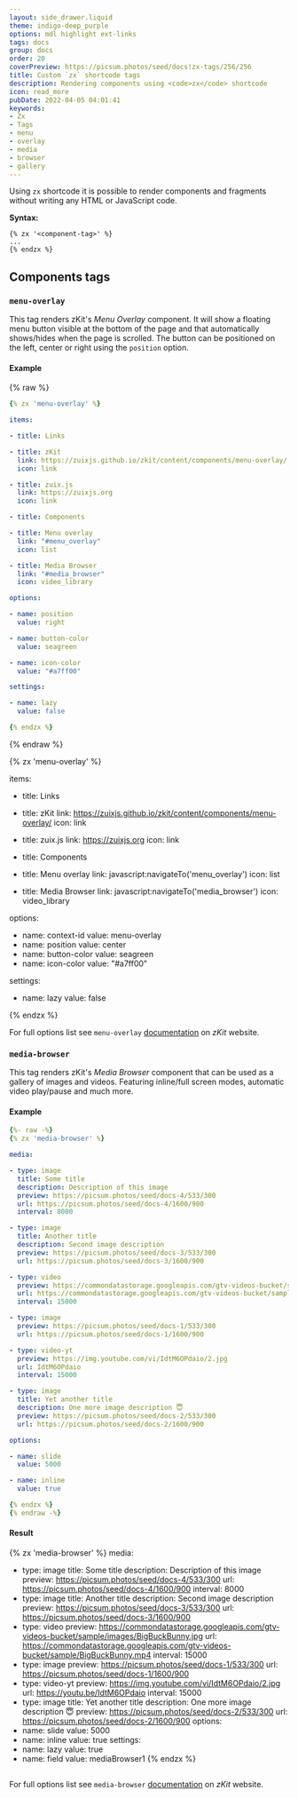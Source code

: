 ```yaml
---
layout: side_drawer.liquid
theme: indigo-deep_purple
options: mdl highlight ext-links
tags: docs
group: docs
order: 20
coverPreview: https://picsum.photos/seed/docs!zx-tags/256/256
title: Custom `zx` shortcode tags
description: Rendering components using <code>zx</code> shortcode 
icon: read_more
pubDate: 2022-04-05 04:01:41
keywords:
- Zx
- Tags
- menu
- overlay
- media
- browser
- gallery
---
```


Using `zx` shortcode it is possible to render components and fragments without writing any HTML or JavaScript code.

**Syntax:**

```
{% zx '<component-tag>' %}
...
{% endzx %}
```


## Components tags

<a name="menu_overlay"></a>
### `menu-overlay`

This tag renders zKit's *Menu Overlay* component. It will show a floating menu button visible at the bottom of the page
and that automatically shows/hides when the page is scrolled. The button can be positioned on the left, center or right
using the `position` option.  

#### Example

{% raw %}
```yaml
{% zx 'menu-overlay' %}

items:

- title: Links

- title: zKit
  link: https://zuixjs.github.io/zkit/content/components/menu-overlay/
  icon: link

- title: zuix.js
  link: https://zuixjs.org
  icon: link

- title: Components

- title: Menu overlay
  link: "#menu_overlay"
  icon: list

- title: Media Browser
  link: "#media_browser"
  icon: video_library

options:

- name: position
  value: right

- name: button-color
  value: seagreen

- name: icon-color
  value: "#a7ff00"

settings:

- name: lazy
  value: false

{% endzx %}
```
{% endraw %}


{% zx 'menu-overlay' %}

items:

- title: Links

- title: zKit
  link: https://zuixjs.github.io/zkit/content/components/menu-overlay/
  icon: link

- title: zuix.js
  link: https://zuixjs.org
  icon: link

- title: Components

- title: Menu overlay
  link: javascript:navigateTo('menu_overlay')
  icon: list

- title: Media Browser
  link: javascript:navigateTo('media_browser')
  icon: video_library

options:
- name: context-id
  value: menu-overlay
- name: position
  value: center
- name: button-color
  value: seagreen
- name: icon-color
  value: "#a7ff00"

settings:
- name: lazy
  value: false

{% endzx %}


For full options list see `menu-overlay` [documentation](https://zuixjs.github.io/zkit/content/components/menu-overlay/) on *zKit* website.


<a name="media_browser"></a>
### `media-browser`

This tag renders zKit's *Media Browser* component that can be used as a gallery of images and videos. Featuring
inline/full screen modes, automatic video play/pause and much more.

#### Example

```yaml
{%- raw -%}
{% zx 'media-browser' %}

media:

- type: image
  title: Some title
  description: Description of this image
  preview: https://picsum.photos/seed/docs-4/533/300
  url: https://picsum.photos/seed/docs-4/1600/900
  interval: 8000

- type: image
  title: Another title
  description: Second image description
  preview: https://picsum.photos/seed/docs-3/533/300
  url: https://picsum.photos/seed/docs-3/1600/900

- type: video
  preview: https://commondatastorage.googleapis.com/gtv-videos-bucket/sample/images/BigBuckBunny.jpg
  url: https://commondatastorage.googleapis.com/gtv-videos-bucket/sample/BigBuckBunny.mp4
  interval: 15000

- type: image
  preview: https://picsum.photos/seed/docs-1/533/300
  url: https://picsum.photos/seed/docs-1/1600/900

- type: video-yt
  preview: https://img.youtube.com/vi/IdtM6OPdaio/2.jpg
  url: IdtM6OPdaio
  interval: 15000

- type: image
  title: Yet another title
  description: One more image description 😇
  preview: https://picsum.photos/seed/docs-2/533/300
  url: https://picsum.photos/seed/docs-2/1600/900

options:

- name: slide
  value: 5000

- name: inline
  value: true

{% endzx %}
{% endraw -%}
```

#### Result

{% zx 'media-browser' %}
media:
- type: image
  title: Some title
  description: Description of this image
  preview: https://picsum.photos/seed/docs-4/533/300
  url: https://picsum.photos/seed/docs-4/1600/900
  interval: 8000
- type: image
  title: Another title
  description: Second image description
  preview: https://picsum.photos/seed/docs-3/533/300
  url: https://picsum.photos/seed/docs-3/1600/900
- type: video
  preview: https://commondatastorage.googleapis.com/gtv-videos-bucket/sample/images/BigBuckBunny.jpg
  url: https://commondatastorage.googleapis.com/gtv-videos-bucket/sample/BigBuckBunny.mp4
  interval: 15000
- type: image
  preview: https://picsum.photos/seed/docs-1/533/300
  url: https://picsum.photos/seed/docs-1/1600/900
- type: video-yt
  preview: https://img.youtube.com/vi/IdtM6OPdaio/2.jpg
  url: https://youtu.be/IdtM6OPdaio
  interval: 15000
- type: image
  title: Yet another title
  description: One more image description 😇
  preview: https://picsum.photos/seed/docs-2/533/300
  url: https://picsum.photos/seed/docs-2/1600/900
options:
- name: slide
  value: 5000
- name: inline
  value: true
settings:
- name: lazy
  value: true
- name: field
  value: mediaBrowser1
{% endzx %}
<script>
zuix.field('mediaBrowser1')
  .on({
    'fullscreen:open': function() {
      zuix.field('drawer').hide();
      zuix.field('header').hide();
    },
    'fullscreen:close': function() {
      zuix.field('drawer').show();
      zuix.field('header').show();
    }
  });
</script>

##

For full options list see `media-browser` [documentation](https://zuixjs.github.io/zkit/content/components/media-browser/) on *zKit* website.
